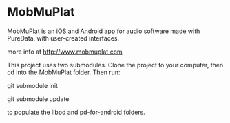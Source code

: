 MobMuPlat
=========

MobMuPlat is an iOS and Android app for audio software made with PureData, with user-created interfaces.

more info at http://www.mobmuplat.com

This project uses two submodules. Clone the project to your computer, then cd into the MobMuPlat folder. Then run:

git submodule init

git submodule update

to populate the libpd and pd-for-android folders.
